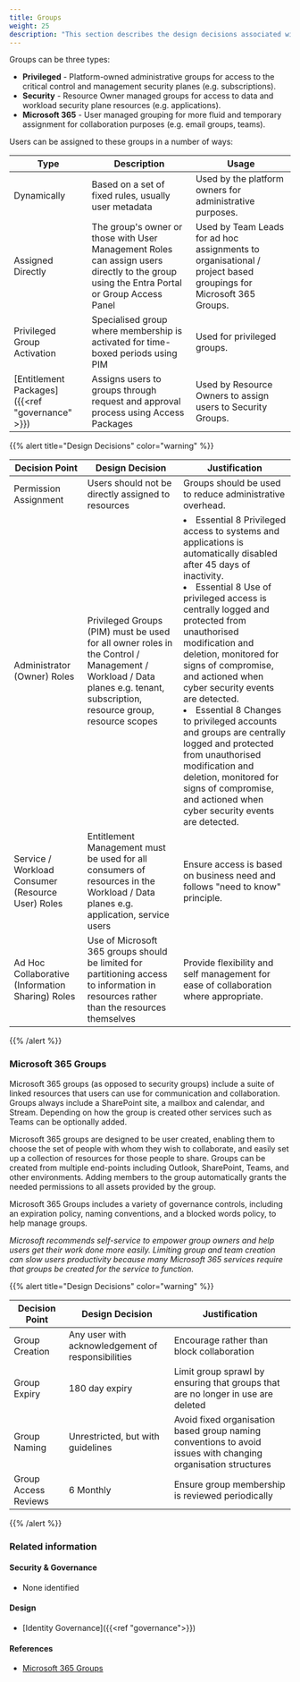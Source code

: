 ```yaml
---
title: Groups
weight: 25
description: "This section describes the design decisions associated with groups and group naming conventions for system(s) built using ASD's Blueprint for Secure Cloud."
---
```


Groups can be three types:

* **Privileged** - Platform-owned administrative groups for access to the critical control and management security planes (e.g. subscriptions).
* **Security** -  Resource Owner managed groups for access to data and workload security plane resources (e.g. applications).
* **Microsoft 365** - User managed grouping for more fluid and temporary assignment for collaboration purposes (e.g. email groups, teams).

Users can be assigned to these groups in a number of ways:
 
| Type                                             | Description                                                                                                                               | Usage                                                                                                  |
| ------------------------------------------------ | ----------------------------------------------------------------------------------------------------------------------------------------- | ------------------------------------------------------------------------------------------------------ |
| Dynamically                                      | Based on a set of fixed rules, usually user metadata                                                                                      | Used by the platform owners for administrative purposes.                                               |
| Assigned Directly                                | The group's owner or those with User Management Roles can assign users directly to the group using the Entra Portal or Group Access Panel | Used by Team Leads for ad hoc assignments to organisational / project based groupings for Microsoft 365 Groups. |
| Privileged Group Activation                      | Specialised group where membership is activated for time-boxed periods using PIM                                                          | Used for privileged groups.                                                                            |
| [Entitlement Packages]({{<ref "governance" >}})  | Assigns users to groups through request and approval process using Access Packages                                                        | Used by Resource Owners to assign users to Security Groups.                                            |

{{% alert title="Design Decisions" color="warning" %}}

| Decision Point                                    | Design Decision                                                                                                                                                          | Justification                                                                                                                                                                                                                                                                                                                                                                                                                                                                                                                                                                                                                                                                                                                                |
| ------------------------------------------------- | ------------------------------------------------------------------------------------------------------------------------------------------------------------------------ | -------------------------------------------------------------------------------------------------------------------------------------------------------------------------------------------------------------------------------------------------------------------------------------------------------------------------------------------------------------------------------------------------------------------------------------------------------------------------------------------------------------------------------------------------------------------------------------------------------------------------------------------------------------------------------------------------------------------------------------------- |
| Permission Assignment                             | Users should not be directly assigned to resources                                                                                                                       | Groups should be used to reduce administrative overhead.                                                                                                                                                                                                                                                                                                                                                                                                                                                                                                                                                                                                                                                                                     |
| Administrator (Owner) Roles                       | Privileged Groups (PIM) must be used for all owner roles in the Control / Management / Workload / Data planes e.g. tenant, subscription, resource group, resource scopes | <li>Essential 8 Privileged access to systems and applications is automatically disabled after 45 days of inactivity. <li>Essential 8 Use of privileged access is centrally logged and protected from unauthorised modification and deletion, monitored for signs of compromise, and actioned when cyber security events are detected.<li>Essential 8 Changes to privileged accounts and groups are centrally logged and protected from unauthorised modification and deletion, monitored for signs of compromise, and actioned when cyber security events are detected. |
| Service / Workload Consumer (Resource User) Roles | Entitlement Management must be used for all consumers of resources in the Workload / Data planes e.g. application, service users                                         | Ensure access is based on business need and follows "need to know" principle.                                                                                                                                                                                                                                                                                                                                                                                                                                                                                                                                                                                                                                                                |
| Ad Hoc Collaborative (Information Sharing) Roles  | Use of Microsoft 365 groups should be limited for partitioning access to information in resources rather than the resources themselves                                            | Provide flexibility and self management for ease of collaboration where appropriate.                                                                                                                                                                                                                                                                                                                                                                                                                                                                                                                                                                                                                                                         |

{{% /alert %}}

### Microsoft 365 Groups

Microsoft 365 groups (as opposed to security groups) include a suite of linked resources that users can use for communication and collaboration. Groups always include a SharePoint site, a mailbox and calendar, and Stream. Depending on how the group is created other services such as Teams can be optionally added.

Microsoft 365 groups are designed to be user created, enabling them to choose the set of people with whom they wish to collaborate, and easily set up a collection of resources for those people to share. Groups can be created from multiple end-points including Outlook, SharePoint, Teams, and other environments. Adding members to the group automatically grants the needed permissions to all assets provided by the group.

Microsoft 365 Groups includes a variety of governance controls, including an expiration policy, naming conventions, and a blocked words policy, to help manage groups.

*Microsoft recommends self-service to empower group owners and help users get their work done more easily. Limiting group and team creation can slow users productivity because many Microsoft 365 services require that groups be created for the service to function.*

{{% alert title="Design Decisions" color="warning" %}}

| Decision Point       | Design Decision                                   | Justification                                                                                                 |
| -------------------- | ------------------------------------------------- | ------------------------------------------------------------------------------------------------------------- |
| Group Creation       | Any user with acknowledgement of responsibilities | Encourage rather than block collaboration                                                                     |
| Group Expiry         | 180 day expiry                                    | Limit group sprawl by ensuring that groups that are no longer in use are deleted                              |
| Group Naming         | Unrestricted, but with guidelines                 | Avoid fixed organisation based group naming conventions to avoid issues with changing organisation structures |
| Group Access Reviews | 6 Monthly                                         | Ensure group membership is reviewed periodically                                                              |

{{% /alert %}}

### Related information

#### Security & Governance

* None identified

#### Design

* [Identity Governance]({{<ref "governance">}})

#### References

* [Microsoft 365 Groups](https://learn.microsoft.com/microsoft-365/solutions/plan-organization-lifecycle-governance?view=o365-worldwide)



